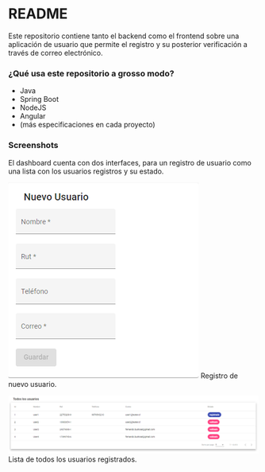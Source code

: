 # README #
Este repositorio contiene tanto el backend como el frontend sobre una aplicación de usuario que permite el registro y su posterior verificación a través de correo electrónico.

### ¿Qué usa este repositorio a grosso modo? ###
* Java
* Spring Boot
* NodeJS
* Angular
* (más especificaciones en cada proyecto)

### Screenshots ###
El dashboard cuenta con dos interfaces, para un registro de usuario como una lista con los usuarios registros y su estado.

![alt text](https://github.com/figoxox/user_management/blob/master/images/brave_kcbZRKYNmm.png?raw=true)
Registro de nuevo usuario.

![alt text](https://github.com/figoxox/user_management/blob/master/images/brave_Y6612VUs2s.png?raw=true)
Lista de todos los usuarios registrados.